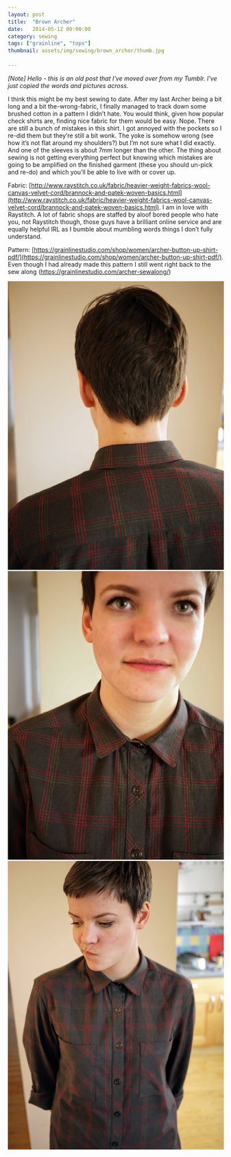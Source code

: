 ```yaml
---
layout: post
title:  "Brown Archer"
date:   2014-05-12 00:00:00
category: sewing
tags: ["grainline", "tops"]
thumbnail: assets/img/sewing/brown_archer/thumb.jpg

---
```

_[Note] Hello - this is an old post that I've moved over from my Tumblr. I've just copied the words and pictures across._

I think this might be my best sewing to date. After my last Archer being a bit long and a bit the-wrong-fabric, I finally managed to track down some brushed cotton in a pattern I didn’t hate. You would think, given how popular check shirts are, finding nice fabric for them would be easy. Nope. There are still a bunch of mistakes in this shirt. I got annoyed with the pockets so I re-did them but they’re still a bit wonk. The yoke is somehow wrong (see how it’s not flat around my shoulders?) but I’m not sure what I did exactly. And one of the sleeves is about 7mm longer than the other. The thing about sewing is not getting everything perfect but knowing which mistakes are going to be amplified on the finished garment (these you should un-pick and re-do) and which you’ll be able to live with or cover up.

Fabric: [http://www.raystitch.co.uk/fabric/heavier-weight-fabrics-wool-canvas-velvet-cord/brannock-and-patek-woven-basics.html](http://www.raystitch.co.uk/fabric/heavier-weight-fabrics-wool-canvas-velvet-cord/brannock-and-patek-woven-basics.html). I am in love with Raystitch. A lot of fabric shops are staffed by aloof bored people who hate you, not Raystitch though, those guys have a brilliant online service and are equally helpful IRL as I bumble about mumbling words things I don’t fully understand.

Pattern: [https://grainlinestudio.com/shop/women/archer-button-up-shirt-pdf/](https://grainlinestudio.com/shop/women/archer-button-up-shirt-pdf/). Even though I had already made this pattern I still went right back to the sew along (https://grainlinestudio.com/archer-sewalong/)

![Brown Archer 1](/assets/img/sewing/brown_archer/brown-archer.1.jpg)
![Brown Archer 2](/assets/img/sewing/brown_archer/brown-archer.2.jpg)
![Brown Archer 3](/assets/img/sewing/brown_archer/brown-archer.3.jpg)
